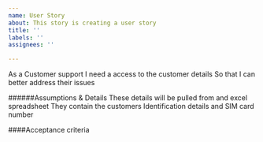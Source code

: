 ```yaml
---
name: User Story
about: This story is creating a user story
title: ''
labels: ''
assignees: ''

---
```


As a Customer support
I need a access to the customer details
So that I can better address their issues

######Assumptions & Details
These details will be pulled from and excel spreadsheet
They contain the customers Identification details and SIM card number

####Acceptance criteria
